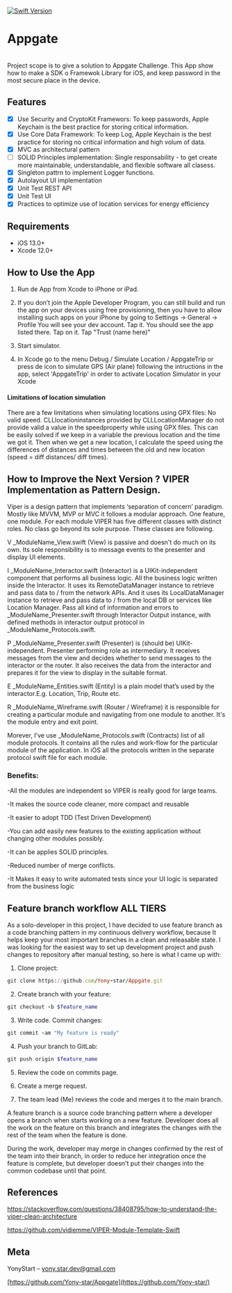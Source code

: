 [![Swift Version][swift-image]][swift-url]

# Appgate
<br />
Project scope is to give a solution to Appgate Challenge. This App show how to make a SDK o Framewok Library for iOS, and keep password in the most secure place in the device.

## Features

- [x] Use Security and CryptoKit Framewors: To keep passwords, Apple Keychain is the best practice for storing critical information.
- [x] Use Core Data Framework: To keep Log, Apple Keychain is the best practice for storing no critical information and high volum of data.
- [x] MVC as architectural pattern
- [ ] SOLID Principles implementation:  Single responsability - to get create more maintainable, understandable, and flexible software all clasess.
- [x] Singleton pattrn to implement Logger functions.
- [x] Autolayout UI implementation
- [x] Unit Test REST API 
- [x] Unit Test UI
- [x] Practices to optimize use of location services for energy efficiency

## Requirements

- iOS 13.0+
- Xcode 12.0+

## How to Use the App

1. Run de App from Xcode to iPhone or iPad.

2. If you don’t join the Apple Developer Program, you can still build and run the app on your devices using free provisioning, then you have to allow installing such apps on your iPhone by going to Settings -> General -> Profile You will see your dev account. Tap it. You should see the app listed there. Tap on it. Tap "Trust (name here)"

3. Start simulator. 

4. In Xcode go to the menu Debug / Simulate Location / AppgateTrip or press de icon to simulate GPS (Air plane) following the intructions in the app, select 'AppgateTrip' in order to activate Location Simulator in your Xcode

#### Limitations of location simulation

There are a few limitations when simulating locations using GPX files:
No valid speed. CLLlocationinstances provided by CLLLocationManager do not provide valid a value in the speedproperty while using GPX files.
This can be easily solved if we keep in a variable the previous location and the time we got it. Then when we get a new location, I calculate the speed using the differences of distances and times between the old and new location (speed = diff distances/ diff times).

## How to Improve the Next Version ?   VIPER Implementation as Pattern Design.

Viper is a design pattern that implements ‘separation of concern’ paradigm. Mostly like MVVM, MVP or MVC it follows a modular approach. One feature, one module. For each module VIPER has five different classes with distinct roles. No class go beyond its sole purpose. These classes are following.

V _ModuleName_View.swift (View) is passive and doesn't do much on its own. Its sole responsibility is to message events to the presenter and display UI elements.

I _ModuleName_Interactor.swift (Interactor) is a UIKit-independent component that performs all business logic. All the business logic written inside the Interactor. It uses its RemoteDataManager instance to retrieve and pass data to / from the network APIs. And it uses its LocalDataManager instance to retrieve and pass data to / from the local DB or services like Location Manager. Pass all kind of information and errors to _ModuleName_Presenter.swift through Interactor Output instance, with defined methods in interactor output protocol in _ModuleName_Protocols.swift.

P _ModuleName_Presenter.swift (Presenter) is (should be) UIKit-independent. Presenter performing role as intermediary. It receives messages from the view and decides whether to send messages to the interactor or the router. It also receives the data from the interactor and prepares it for the view to display in the suitable format.

E _ModuleName_Entities.swift (Entity) is a plain model that’s used by the interactor.E.g. Location, Trip, Route etc.

R _ModuleName_Wireframe.swift (Router / Wireframe) it is responsible for creating a particular module and navigating from one module to another. It's the module entry and exit point.

Morever, I’ve use _ModuleName_Protocols.swift (Contracts) list of all module protocols. It contains all the rules and work-flow for the particular module of the application. In iOS all the protocols written in the separate protocol swift file for each module.


### Benefits:

-All the modules are independent so VIPER is really good for large teams.

-It makes the source code cleaner, more compact and reusable

-It easier to adopt TDD (Test Driven Development)

-You can add easily new features to the existing application without changing other modules possibly.

-It can be applies SOLID principles.

-Reduced number of merge conflicts.

-It Makes it easy to write automated tests since your UI logic is separated from the business logic


## Feature branch workflow ALL TIERS

As a solo-developer in this project, I have decided to use feature branch as a code branching pattern in my continuous delivery workflow, because It helps keep your most important branches in a clean and releasable state. I was looking for the easiest way to set up development project and push changes to repository after manual testing, so here is what I came up with: 

1. Clone project:
```ruby
git clone https://github.com/Yony-star/Appgate.git
```

2. Create branch with your feature:
```ruby
git checkout -b $feature_name
```
3. Write code. Commit changes:
```ruby
git commit -am "My feature is ready"
```
4. Push your branch to GitLab:
```ruby
git push origin $feature_name
```
5. Review the code on commits page.

6. Create a merge request.

7. The team lead (Me) reviews the code and merges it to the main branch.

A feature branch is a source code branching pattern where a developer opens a branch when starts working on a new feature. Developer does all the work on the feature on this branch and integrates the changes with the rest of the team when the feature is done.

During the work, developer may merge in changes confirmed by the rest of the team into their branch, in order to reduce her integration once the feature is complete, but developer doesn't put their changes into the common codebase until that point. 


## References

https://stackoverflow.com/questions/38408795/how-to-understand-the-viper-clean-architecture

https://github.com/vidiemme/VIPER-Module-Template-Swift

## Meta

YonyStart – yony.star.dev@gmail.com

[https://github.com/Yony-star/Appgate](https://github.com/Yony-star/)

[swift-image]:https://img.shields.io/badge/swift-5.0-orange.svg
[swift-url]: https://swift.org/
[codebeat-image]: https://codebeat.co/badges/c19b47ea-2f9d-45df-8458-b2d952fe9dad
[codebeat-url]: https://codebeat.co/projects/github-com-vsouza-awesomeios-com
